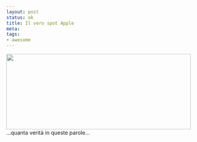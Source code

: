 ```yaml
--- 
layout: post
status: ok
title: Il vero spot Apple
meta: 
tags: 
- awesome
---
```

<a href="http://matteoflora.com/wp-content/uploads/2011/03/110304-ipad2-04.jpg"><img src="http://matteoflora.com/wp-content/uploads/2011/03/110304-ipad2-04.jpg" alt="" title="110304-ipad2-04" width="488" height="200" class="aligncenter size-full wp-image-150" /></a>
...quanta verità in queste parole...
